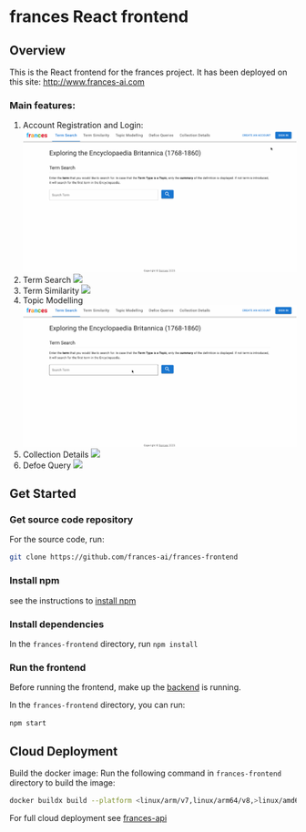 # frances React frontend

## Overview

This is the React frontend for the frances project. It has been deployed on this site: http://www.frances-ai.com

### Main features:

1. Account Registration and Login:
![](screenshots/registration_login.gif)
2. Term Search
![](screenshots/termSearch.gif)
3. Term Similarity
![](screenshots/termSimilarity.gif)
4. Topic Modelling
![](screenshots/topicModelling.gif)
5. Collection Details
![](screenshots/collectionDetails.gif)
6. Defoe Query
![](screenshots/defoequery.gif)


## Get Started

### Get source code repository

For the source code, run:

```bash
git clone https://github.com/frances-ai/frances-frontend
```

### Install npm

see the instructions to [install npm](https://docs.npmjs.com/downloading-and-installing-node-js-and-npm)

### Install dependencies

In the `frances-frontend` directory, run
`npm install`

### Run the frontend

Before running the frontend, make up the [backend](https://github.com/frances-ai/frances-api) is running.

In the `frances-frontend` directory, you can run:

`npm start`

## Cloud Deployment

Build the docker image: Run the following command in `frances-frontend` directory to build the image:
```bash
docker buildx build --platform <linux/arm/v7,linux/arm64/v8,>linux/amd64 --tag <docker username>/frances-front:latest --push .
```

For full cloud deployment see [frances-api](https://github.com/frances-ai/frances-api)
